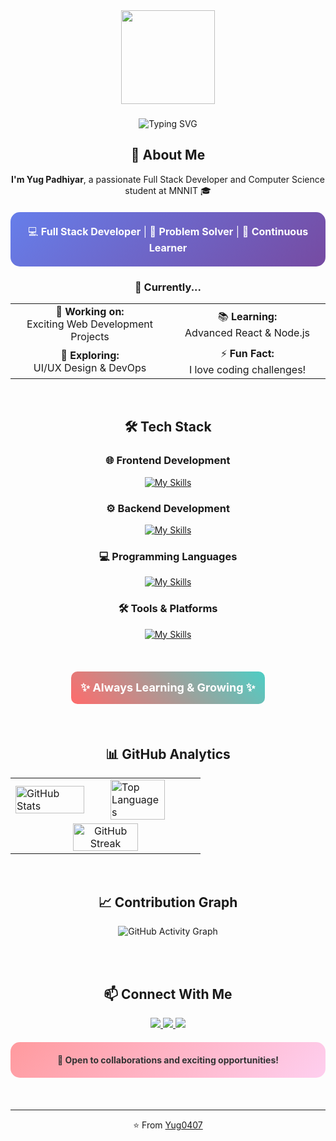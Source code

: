 <div align="center">
  <img src="https://media.giphy.com/media/M9gbBd9nbDrOTu1Mqx/giphy.gif" height="150" />
</div>

###

<div align="center">
  
  ![Typing SVG](https://readme-typing-svg.herokuapp.com/?lines=Hello,+World!;I+am+Yug+Padhiyar!;Full+Stack+Developer;MNNIT+Student&center=true&size=35&color=FF6B6B&width=600)

</div>

###

###

<div align="center">
  
  ## 🚀 About Me
  
  <p align="center">
    <strong>I'm Yug Padhiyar</strong>, a passionate Full Stack Developer and Computer Science student at MNNIT 🎓
  </p>
  
  <div style="background: linear-gradient(135deg, #667eea 0%, #764ba2 100%); padding: 20px; border-radius: 15px; margin: 20px 0; max-width: 600px;">
    <p style="color: white; margin: 0; font-size: 16px;">
      💻 <strong>Full Stack Developer</strong> | 🎯 <strong>Problem Solver</strong> | 🌱 <strong>Continuous Learner</strong>
    </p>
  </div>

</div>

###

<div align="center">
  
  ### 🎯 Currently...
  
  <table align="center">
    <tr>
      <td align="center" width="300">
        🔭 <strong>Working on:</strong><br>
        Exciting Web Development Projects
      </td>
      <td align="center" width="300">
        📚 <strong>Learning:</strong><br>
        Advanced React & Node.js
      </td>
    </tr>
    <tr>
      <td align="center" width="300">
        🎨 <strong>Exploring:</strong><br>
        UI/UX Design & DevOps
      </td>
      <td align="center" width="300">
        ⚡ <strong>Fun Fact:</strong><br>
        I love coding challenges!
      </td>
    </tr>
  </table>

</div>

<br>

<div align="center">
  
  ## 🛠️ Tech Stack
  
  ### 🌐 Frontend Development
  [![My Skills](https://skillicons.dev/icons?i=html,css,js,react,bootstrap,tailwind&theme=dark&perline=7)](https://skillicons.dev)

### ⚙️ Backend Development

[![My Skills](https://skillicons.dev/icons?i=nodejs,express,mongodb,postman&theme=dark&perline=6)](https://skillicons.dev)

### 💻 Programming Languages

[![My Skills](https://skillicons.dev/icons?i=c,cpp,python,java,js,ts&theme=dark&perline=6)](https://skillicons.dev)

### 🛠️ Tools & Platforms

[![My Skills](https://skillicons.dev/icons?i=git,github,vscode,postman&theme=dark&perline=7)](https://skillicons.dev)

</div>

<br>

<div align="center">
  
  <div style="background: linear-gradient(45deg, #FF6B6B, #4ECDC4); padding: 15px; border-radius: 10px; display: inline-block; margin: 20px 0;">
    <strong style="color: white; font-size: 18px;">✨ Always Learning & Growing ✨</strong>
  </div>

</div>

<br>

<div align="center">
  
  ## 📊 GitHub Analytics
  
  <table>
    <tr>
      <td width="50%">
        <img src="https://github-readme-stats.vercel.app/api?username=Yug0407&show_icons=true&theme=radical&hide_border=true&include_all_commits=true" alt="GitHub Stats" style="width: 90%;" />
      </td>
      <td width="50%">
        <img src="https://github-readme-stats.vercel.app/api/top-langs/?username=Yug0407&layout=compact&theme=radical&hide_border=true" alt="Top Languages" style="width: 80%;" />
      </td>
    </tr>
    <tr>
      <td colspan="2" align="center">
        <img src="https://streak-stats.demolab.com?user=Yug0407&theme=radical&hide_border=true" alt="GitHub Streak" style="width: 60%;" />
      </td>
    </tr>
  </table>

</div>

<br>

<div align="center">
  
  ## 📈 Contribution Graph
  
  <div align="center">
  
  ![GitHub Activity Graph](https://github-readme-activity-graph.vercel.app/graph?username=Yug0407&theme=github)
  
</div>

</div>

<br>

<!-- <div align="center">
  
  ## 🏆 GitHub Trophies
  
  <img src="https://github-profile-trophy.vercel.app/?username=Yug0407&theme=radical&no-frame=true&row=2&column=4" alt="GitHub Trophies" />

</div> -->

<br>

<div align="center">
  
  ## 📫 Connect With Me
  
  <p align="center">
    <a href="yugpadhiyar2006@gmail.com">
      <img src="https://img.shields.io/badge/Email-D14836?style=for-the-badge&logo=gmail&logoColor=white" />
    </a>
    <a href="https://linkedin.com/in/yugkumar-padhiyar-60a088324">
      <img src="https://img.shields.io/badge/LinkedIn-0077B5?style=for-the-badge&logo=linkedin&logoColor=white" />
    </a>
    <a href="https://leetcode.com/Yug0407">
      <img src="https://img.shields.io/badge/LeetCode-FFA116?style=for-the-badge&logo=leetcode&logoColor=white" />
    </a>
  </p>

  <div style="background: linear-gradient(135deg, #ff9a9e 0%, #fecfef 100%); padding: 20px; border-radius: 15px; margin: 20px 0; max-width: 500px;">
    <p style="color: #333; margin: 0; font-weight: bold;">
      💼 <strong>Open to collaborations and exciting opportunities!</strong>
    </p>
  </div>

</div>

<br>

<div align="center">
  
  ---
  <p>⭐️ From <a href="https://github.com/Yug0407">Yug0407</a></p>

</div>
